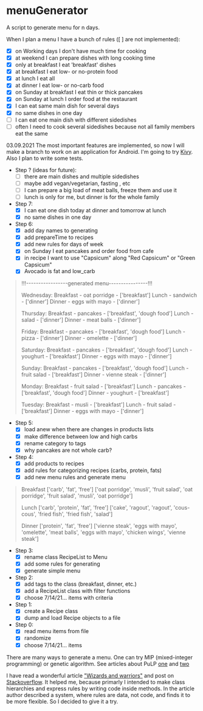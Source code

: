 # menuGenerator
A script to generate menu for n days.

When I plan a menu I have a bunch of rules ([ ] are not implemented):
- [x] on Working days I don't have much time for cooking
- [x] at weekend I can prepare dishes with long cooking time
- [x] only at breakfast I eat 'breakfast' dishes
- [x] at breakfast I eat low- or no-protein food
- [x] at lunch I eat all
- [x] at dinner I eat low- or no-carb food
- [x] on Sunday at breakfast I eat thin or thick pancakes
- [x] on Sunday at lunch I order food at the restaurant
- [x] I can eat same main dish for several days
- [x] no same dishes in one day
- [ ] I can eat one main dish with different sidedishes
- [ ] often I need to cook several sidedishes because not all family members eat the same

03.09.2021
The most important features are implemented, so now I will make a branch to work on an application for Android. I'm going to try [Kivy](https://kivy.org/). Also I plan to write some tests.

- Step ? (ideas for future):
  - [ ] there are main dishes and multiple sidedishes
  - [ ] maybe add vegan/vegetarian, fasting , etc
  - [ ] I can prepare a big load of meat balls, freeze them and use it
  - [ ] lunch is only for me, but dinner is for the whole family

- Step 7:
  - [x] I can eat one dish today at dinner and tomorrow at lunch
  - [x] no same dishes in one day

- Step 6:
  - [x] add day names to generating
  - [x] add prepareTime to recipes
  - [x] add new rules for days of week
  - [x] on Sunday I eat pancakes and order food from cafe
  - [x] in recipe I want to use "Capsicum" along "Red Capsicum" or "Green Capsicum"
  - [x] Avocado is fat and low_carb
>   !!!-----------------generated menu----------------!!!
> 
> Wednesday:
> Breakfast - oat porridge  -  ['breakfast']
> Lunch - sandwich  -  ['dinner']
> Dinner - eggs with mayo  -  ['dinner']
> 
> Thursday:
> Breakfast - pancakes  -  ['breakfast', 'dough food']
> Lunch - salad  -  ['dinner']
> Dinner - meat balls  -  ['dinner']
> 
> Friday:
> Breakfast - pancakes  -  ['breakfast', 'dough food']
> Lunch - pizza  -  ['dinner']
> Dinner - omelette  -  ['dinner']
> 
> Saturday:
> Breakfast - pancakes  -  ['breakfast', 'dough food']
> Lunch - youghurt  -  ['breakfast']
> Dinner - eggs with mayo  -  ['dinner']
> 
> Sunday:
> Breakfast - pancakes  -  ['breakfast', 'dough food']
> Lunch - fruit salad  -  ['breakfast']
> Dinner - vienne steak  -  ['dinner']
> 
> Monday:
> Breakfast - fruit salad  -  ['breakfast']
> Lunch - pancakes  -  ['breakfast', 'dough food']
> Dinner - youghurt  -  ['breakfast']
> 
> Tuesday:
> Breakfast - musli  -  ['breakfast']
> Lunch - fruit salad  -  ['breakfast']
> Dinner - eggs with mayo  -  ['dinner']

- Step 5:
  - [x] load anew when there are changes in products lists
  - [x] make difference between low and high carbs
  - [x] rename category to tags
  - [x] why pancakes are not whole carb?

- Step 4:
  - [x] add products to recipes
  - [x] add rules for categorizing recipes (carbs, protein, fats)
  - [x] add new menu rules and generate menu
> Breakfast
> ['carb', 'fat', 'free']
> ['oat porridge', 'musli', 'fruit salad', 'oat porridge', 'fruit salad', 'musli', 'oat porridge']
> 
> Lunch
> ['carb', 'protein', 'fat', 'free']
> ['cake', 'ragout', 'ragout', 'cous-cous', 'fried fish', 'fried fish', 'salad']
> 
> Dinner
> ['protein', 'fat', 'free']
> ['vienne steak', 'eggs with mayo', 'omelette', 'meat balls', 'eggs with mayo', 'chicken wings', 'vienne steak']

- Step 3:
  - [x] rename class RecipeList to Menu
  - [x] add some rules for generating
  - [x] generate simple menu

- Step 2:
  - [x] add tags to the class (breakfast, dinner, etc.)
  - [x] add a RecipeList class with filter functions
  - [x] choose 7/14/21... items with criteria

- Step 1:
  - [x] create a Recipe class
  - [x] dump and load Recipe objects to a file

- Step 0:
  - [x] read menu items from file
  - [x] randomize
  - [x] choose 7/14/21... items

There are many ways to generate a menu. One can try MIP (mixed-integer programming) or genetic algorithm. See articles about PuLP [one](https://towardsdatascience.com/roster-optimization-using-python-85b26d58e806) and [two](https://www.pythonstart.com/solving-linear-programming-problems-in-python-with-pulp)

I have read a wonderful article ["Wizards and warriors"](https://ericlippert.com/2015/04/27/wizards-and-warriors-part-one/) and post on [Stackoverflow](https://stackoverflow.com/questions/55226942/python-how-to-to-make-set-of-rules-for-each-class-in-a-game). It helped me, because primarly I intended to make class hierarchies and express rules by writing code inside methods. In the article author described a system, where rules are data, not code, and finds it to be more flexible. So I decided to give it a try.